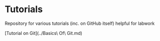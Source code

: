 # Tutorials
Repository for various tutorials (inc. on GitHub itself) helpful for labwork

[Tutorial on Git](../Basics\ Of\ Git.md)
